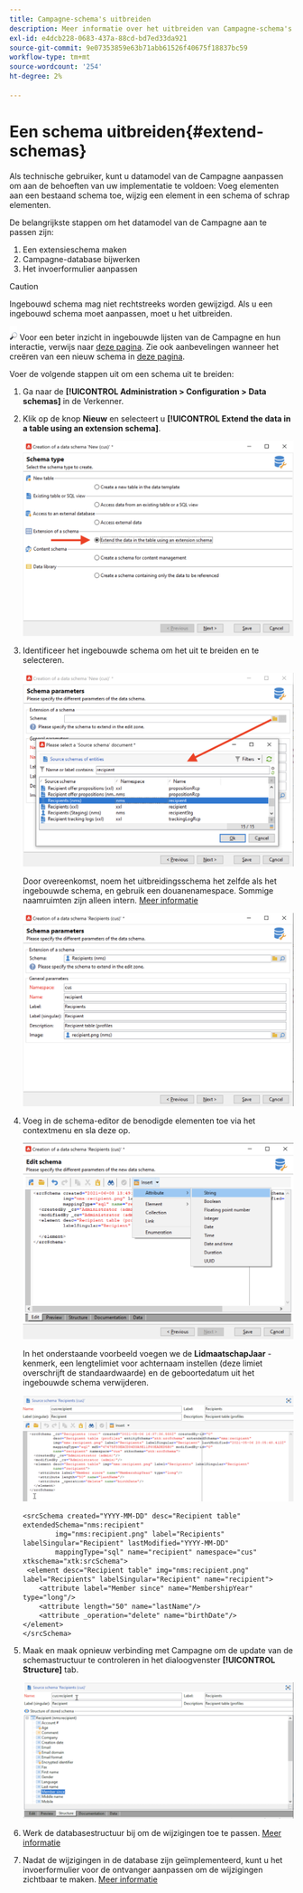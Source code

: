 ```yaml
---
title: Campagne-schema's uitbreiden
description: Meer informatie over het uitbreiden van Campagne-schema's
exl-id: e4dcb228-0683-437a-88cd-bd7ed33da921
source-git-commit: 9e07353859e63b71abb61526f40675f18837bc59
workflow-type: tm+mt
source-wordcount: '254'
ht-degree: 2%

---
```


# Een schema uitbreiden{#extend-schemas}

Als technische gebruiker, kunt u datamodel van de Campagne aanpassen om aan de behoeften van uw implementatie te voldoen: Voeg elementen aan een bestaand schema toe, wijzig een element in een schema of schrap elementen.

De belangrijkste stappen om het datamodel van de Campagne aan te passen zijn:

1. Een extensieschema maken
1. Campagne-database bijwerken
1. Het invoerformulier aanpassen

>[!CAUTION]
>Ingebouwd schema mag niet rechtstreeks worden gewijzigd. Als u een ingebouwd schema moet aanpassen, moet u het uitbreiden.

![](../assets/do-not-localize/glass.png) Voor een beter inzicht in ingebouwde lijsten van de Campagne en hun interactie, verwijs naar [deze pagina](datamodel.md). Zie ook aanbevelingen wanneer het creëren van een nieuw schema in [deze pagina](create-schema.md).

Voer de volgende stappen uit om een schema uit te breiden:

1. Ga naar de **[!UICONTROL Administration > Configuration > Data schemas]** in de Verkenner.
1. Klik op de knop **Nieuw** en selecteert u **[!UICONTROL Extend the data in a table using an extension schema]**.

   ![](assets/extend-schema-option.png)

1. Identificeer het ingebouwde schema om het uit te breiden en te selecteren.

   ![](assets/extend-schema-select.png)

   Door overeenkomst, noem het uitbreidingsschema het zelfde als het ingebouwde schema, en gebruik een douanenamespace.  Sommige naamruimten zijn alleen intern. [Meer informatie](schemas.md#reserved-namespaces)

   ![](assets/extend-schema-validate.png)

1. Voeg in de schema-editor de benodigde elementen toe via het contextmenu en sla deze op.

   ![](assets/extend-schema-edit.png)

   In het onderstaande voorbeeld voegen we de **LidmaatschapJaar** -kenmerk, een lengtelimiet voor achternaam instellen (deze limiet overschrijft de standaardwaarde) en de geboortedatum uit het ingebouwde schema verwijderen.

   ![](assets/extend-schema-sample.png)

   ```
   <srcSchema created="YYYY-MM-DD" desc="Recipient table" extendedSchema="nms:recipient"
           img="nms:recipient.png" label="Recipients" labelSingular="Recipient" lastModified="YYYY-MM-DD"
           mappingType="sql" name="recipient" namespace="cus" xtkschema="xtk:srcSchema">
    <element desc="Recipient table" img="nms:recipient.png" label="Recipients" labelSingular="Recipient" name="recipient">
       <attribute label="Member since" name="MembershipYear" type="long"/>
       <attribute length="50" name="lastName"/>
       <attribute _operation="delete" name="birthDate"/>
   </element>
   </srcSchema>
   ```

1. Maak en maak opnieuw verbinding met Campagne om de update van de schemastructuur te controleren in het dialoogvenster **[!UICONTROL Structure]** tab.

   ![](assets/extend-schema-structure.png)

1. Werk de databasestructuur bij om de wijzigingen toe te passen. [Meer informatie](update-database-structure.md)

1. Nadat de wijzigingen in de database zijn geïmplementeerd, kunt u het invoerformulier voor de ontvanger aanpassen om de wijzigingen zichtbaar te maken. [Meer informatie](forms.md)
